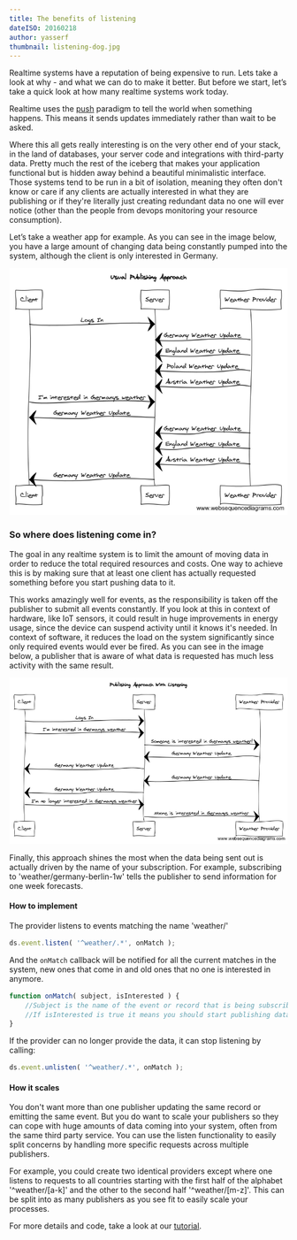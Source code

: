 ```yaml
---
title: The benefits of listening
dateISO: 20160218
author: yasserf
thumbnail: listening-dog.jpg
---
```


Realtime systems have a reputation of being expensive to run. Lets take a look at why - and what we can do to make it better. But before we start, let’s take a quick look at how many realtime systems work today.

Realtime uses the [push](https://en.wikipedia.org/wiki/Push_technology) paradigm to tell the world when something happens. This means it sends updates immediately rather than wait to be asked.

Where this all gets really interesting is on the very other end of your stack, in the land of databases, your server code and integrations with third-party data. Pretty much the rest of the iceberg that makes your application functional but is hidden away behind a beautiful minimalistic interface. Those systems tend to be run in a bit of isolation, meaning they often don't know or care if any clients are actually interested in what they are publishing or if they're literally just creating redundant data no one will ever notice (other than the people from devops monitoring your resource consumption).

Let’s take a weather app for example. As you can see in the image below, you have a large amount of changing data being constantly pumped into the system, although the client is only interested in Germany.

![Usual PubSub Workflow](usual-pubsub-workflow.png)

### So where does listening come in?

The goal in any realtime system is to limit the amount of moving data in order to reduce the total required resources and costs. One way to achieve this is by making sure that at least one client has actually requested something before you start pushing data to it.

This works amazingly well for events, as the responsibility is taken off the publisher to submit all events constantly. If you look at this in context of hardware, like IoT sensors, it could result in huge improvements in energy usage, since the device can suspend activity until it knows it's needed. In context of software, it reduces the load on the system significantly since only required events would ever be fired. As you can see in the image below, a publisher that is aware of what data is requested has much less activity with the same result.

![Listening PubSub Workflow](pubsub-with-listening-workflow.png)

Finally, this approach shines the most when the data being sent out is actually driven by the name of your subscription. For example, subscribing to 'weather/germany-berlin-1w' tells the publisher to send information for one week forecasts.
#### How to implement

The provider listens to events matching the name 'weather/'

```javascript
ds.event.listen( '^weather/.*', onMatch );
```

And the `onMatch` callback will be notified for all the current matches in the system, new ones that come in and old ones that no one is interested in anymore.

```javascript
function onMatch( subject, isInterested ) {
    //Subject is the name of the event or record that is being subscribed to
    //If isInterested is true it means you should start publishing data, if it's false it means you should stop
}
```

If the provider can no longer provide the data, it can stop listening by calling:

```javascript
ds.event.unlisten( '^weather/.*', onMatch );
```

#### How it scales

You don't want more than one publisher updating the same record or emitting the same event. But you do want to scale your publishers so they can cope with huge amounts of data coming into your system, often from the same third party service. You can use the listen functionality to easily split concerns by handling more specific requests across multiple publishers.

For example, you could create two identical providers except where one listens to requests to all countries starting with the first half of the alphabet '^weather/[a-k]' and the other to the second half '^weather/[m-z]'. This can be split into as many publishers as you see fit to easily scale your processes.

For more details and code, take a look at our [tutorial](../../tutorials/data-provider.html).